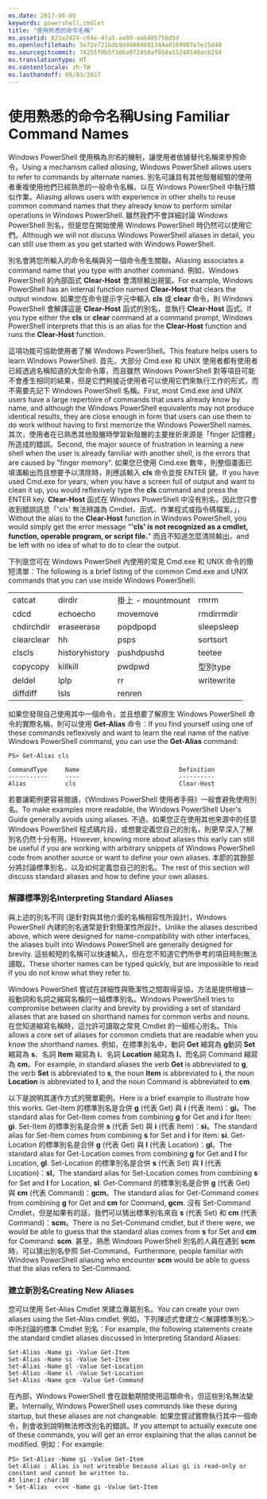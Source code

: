 ```yaml
---
ms.date: 2017-06-05
keywords: powershell,cmdlet
title: "使用熟悉的命令名稱"
ms.assetid: 021e2424-c64e-4fa5-aa98-aa6405758d5d
ms.openlocfilehash: 5e72e721bdb9d48684092344a0169907e7e25d40
ms.sourcegitcommit: 74255f0b5f386a072458af058a15240140acb294
ms.translationtype: HT
ms.contentlocale: zh-TW
ms.lasthandoff: 08/03/2017
---
```

# <a name="using-familiar-command-names"></a><span data-ttu-id="70617-103">使用熟悉的命令名稱</span><span class="sxs-lookup"><span data-stu-id="70617-103">Using Familiar Command Names</span></span>
<span data-ttu-id="70617-104">Windows PowerShell 使用稱為*別名*的機制，讓使用者依據替代名稱來參照命令。</span><span class="sxs-lookup"><span data-stu-id="70617-104">Using a mechanism called *aliasing*, Windows PowerShell allows users to refer to commands by alternate names.</span></span> <span data-ttu-id="70617-105">別名可讓具有其他殼層經驗的使用者重複使用他們已經熟悉的一般命令名稱，以在 Windows PowerShell 中執行類似作業。</span><span class="sxs-lookup"><span data-stu-id="70617-105">Aliasing allows users with experience in other shells to reuse common command names that they already know to perform similar operations in Windows PowerShell.</span></span> <span data-ttu-id="70617-106">雖然我們不會詳細討論 Windows PowerShell 別名，但是您在開始使用 Windows PowerShell 時仍然可以使用它們。</span><span class="sxs-lookup"><span data-stu-id="70617-106">Although we will not discuss Windows PowerShell aliases in detail, you can still use them as you get started with Windows PowerShell.</span></span>

<span data-ttu-id="70617-107">別名會將您所輸入的命令名稱與另一個命令產生關聯。</span><span class="sxs-lookup"><span data-stu-id="70617-107">Aliasing associates a command name that you type with another command.</span></span> <span data-ttu-id="70617-108">例如，Windows PowerShell 的內部函式 **Clear-Host** 會清除輸出視窗。</span><span class="sxs-lookup"><span data-stu-id="70617-108">For example, Windows PowerShell has an internal function named **Clear-Host** that clears the output window.</span></span> <span data-ttu-id="70617-109">如果您在命令提示字元中輸入 **cls** 或 **clear** 命令，則 Windows PowerShell 會解譯這是 **Clear-Host** 函式的別名，並執行 **Clear-Host** 函式。</span><span class="sxs-lookup"><span data-stu-id="70617-109">If you type either the **cls** or **clear** command at a command prompt, Windows PowerShell interprets that this is an alias for the **Clear-Host** function and runs the **Clear-Host** function.</span></span>

<span data-ttu-id="70617-110">這項功能可協助使用者了解 Windows PowerShell。</span><span class="sxs-lookup"><span data-stu-id="70617-110">This feature helps users to learn Windows PowerShell.</span></span> <span data-ttu-id="70617-111">首先，大部分 Cmd.exe 和 UNIX 使用者都有使用者已經透過名稱知道的大型命令庫，而且雖然 Windows PowerShell 對等項目可能不會產生相同的結果，但是它們夠接近使用者可以使用它們來執行工作的形式，而不需要先記下 Windows PowerShell 名稱。</span><span class="sxs-lookup"><span data-stu-id="70617-111">First, most Cmd.exe and UNIX users have a large repertoire of commands that users already know by name, and although the Windows PowerShell equivalents may not produce identical results, they are close enough in form that users can use them to do work without having to first memorize the Windows PowerShell names.</span></span> <span data-ttu-id="70617-112">其次，使用者在已熟悉其他殼層時學習新殼層的主要挫折來源是「finger 記憶體」所造成的錯誤。</span><span class="sxs-lookup"><span data-stu-id="70617-112">Second, the major source of frustration in learning a new shell when the user is already familiar with another shell, is the errors that are caused by "finger memory".</span></span> <span data-ttu-id="70617-113">如果您已使用 Cmd.exe 數年，則整個畫面已填滿輸出而且想要予以清除時，則應該輸入 **cls** 命令並按 ENTER 鍵。</span><span class="sxs-lookup"><span data-stu-id="70617-113">If you have used Cmd.exe for years, when you have a screen full of output and want to clean it up, you would reflexively type the **cls** command and press the ENTER key.</span></span> <span data-ttu-id="70617-114">**Clear-Host** 函式在 Windows PowerShell 中沒有別名，因此您只會收到錯誤訊息「'cls' 無法辨識為 Cmdlet、函式、作業程式或指令碼檔案。」，</span><span class="sxs-lookup"><span data-stu-id="70617-114">Without the alias to the **Clear-Host** function in Windows PowerShell, you would simply get the error message "**'cls' is not recognized as a cmdlet, function, operable program, or script file.**"</span></span> <span data-ttu-id="70617-115">而且不知道怎麼清除輸出。</span><span class="sxs-lookup"><span data-stu-id="70617-115">and be left with no idea of what to do to clear the output.</span></span>

<span data-ttu-id="70617-116">下列是您可在 Windows PowerShell 內使用的常見 Cmd.exe 和 UNIX 命令的簡短清單︰</span><span class="sxs-lookup"><span data-stu-id="70617-116">The following is a brief listing of the common Cmd.exe and UNIX commands that you can use inside Windows PowerShell:</span></span>

|||||
|-|-|-|-|
|<span data-ttu-id="70617-117">cat</span><span class="sxs-lookup"><span data-stu-id="70617-117">cat</span></span>|<span data-ttu-id="70617-118">dir</span><span class="sxs-lookup"><span data-stu-id="70617-118">dir</span></span>|<span data-ttu-id="70617-119">掛上 - mount</span><span class="sxs-lookup"><span data-stu-id="70617-119">mount</span></span>|<span data-ttu-id="70617-120">rm</span><span class="sxs-lookup"><span data-stu-id="70617-120">rm</span></span>|
|<span data-ttu-id="70617-121">cd</span><span class="sxs-lookup"><span data-stu-id="70617-121">cd</span></span>|<span data-ttu-id="70617-122">echo</span><span class="sxs-lookup"><span data-stu-id="70617-122">echo</span></span>|<span data-ttu-id="70617-123">move</span><span class="sxs-lookup"><span data-stu-id="70617-123">move</span></span>|<span data-ttu-id="70617-124">rmdir</span><span class="sxs-lookup"><span data-stu-id="70617-124">rmdir</span></span>|
|<span data-ttu-id="70617-125">chdir</span><span class="sxs-lookup"><span data-stu-id="70617-125">chdir</span></span>|<span data-ttu-id="70617-126">erase</span><span class="sxs-lookup"><span data-stu-id="70617-126">erase</span></span>|<span data-ttu-id="70617-127">popd</span><span class="sxs-lookup"><span data-stu-id="70617-127">popd</span></span>|<span data-ttu-id="70617-128">sleep</span><span class="sxs-lookup"><span data-stu-id="70617-128">sleep</span></span>|
|<span data-ttu-id="70617-129">clear</span><span class="sxs-lookup"><span data-stu-id="70617-129">clear</span></span>|<span data-ttu-id="70617-130">h</span><span class="sxs-lookup"><span data-stu-id="70617-130">h</span></span>|<span data-ttu-id="70617-131">ps</span><span class="sxs-lookup"><span data-stu-id="70617-131">ps</span></span>|<span data-ttu-id="70617-132">sort</span><span class="sxs-lookup"><span data-stu-id="70617-132">sort</span></span>|
|<span data-ttu-id="70617-133">cls</span><span class="sxs-lookup"><span data-stu-id="70617-133">cls</span></span>|<span data-ttu-id="70617-134">history</span><span class="sxs-lookup"><span data-stu-id="70617-134">history</span></span>|<span data-ttu-id="70617-135">pushd</span><span class="sxs-lookup"><span data-stu-id="70617-135">pushd</span></span>|<span data-ttu-id="70617-136">tee</span><span class="sxs-lookup"><span data-stu-id="70617-136">tee</span></span>|
|<span data-ttu-id="70617-137">copy</span><span class="sxs-lookup"><span data-stu-id="70617-137">copy</span></span>|<span data-ttu-id="70617-138">kill</span><span class="sxs-lookup"><span data-stu-id="70617-138">kill</span></span>|<span data-ttu-id="70617-139">pwd</span><span class="sxs-lookup"><span data-stu-id="70617-139">pwd</span></span>|<span data-ttu-id="70617-140">型別</span><span class="sxs-lookup"><span data-stu-id="70617-140">type</span></span>|
|<span data-ttu-id="70617-141">del</span><span class="sxs-lookup"><span data-stu-id="70617-141">del</span></span>|<span data-ttu-id="70617-142">lp</span><span class="sxs-lookup"><span data-stu-id="70617-142">lp</span></span>|<span data-ttu-id="70617-143">r</span><span class="sxs-lookup"><span data-stu-id="70617-143">r</span></span>|<span data-ttu-id="70617-144">write</span><span class="sxs-lookup"><span data-stu-id="70617-144">write</span></span>|
|<span data-ttu-id="70617-145">diff</span><span class="sxs-lookup"><span data-stu-id="70617-145">diff</span></span>|<span data-ttu-id="70617-146">ls</span><span class="sxs-lookup"><span data-stu-id="70617-146">ls</span></span>|<span data-ttu-id="70617-147">ren</span><span class="sxs-lookup"><span data-stu-id="70617-147">ren</span></span>||

<span data-ttu-id="70617-148">如果您發現自己使用其中一個命令，並且想要了解原生 Windows PowerShell 命令的實際名稱，則可以使用 **Get-Alias** 命令：</span><span class="sxs-lookup"><span data-stu-id="70617-148">If you find yourself using one of these commands reflexively and want to learn the real name of the native Windows PowerShell command, you can use the **Get-Alias** command:</span></span>

```
PS> Get-Alias cls

CommandType     Name                            Definition
-----------     ----                            ----------
Alias           cls                             Clear-Host
```

<span data-ttu-id="70617-149">若要讓範例更容易閱讀，《Windows PowerShell 使用者手冊》一般會避免使用別名。</span><span class="sxs-lookup"><span data-stu-id="70617-149">To make examples more readable, the Windows PowerShell User's Guide generally avoids using aliases.</span></span> <span data-ttu-id="70617-150">不過，如果您正在使用其他來源中的任意 Windows PowerShell 程式碼片段，或想要定義您自己的別名，則更早深入了解別名仍然十分有用。</span><span class="sxs-lookup"><span data-stu-id="70617-150">However, knowing more about aliases this early can still be useful if you are working with arbitrary snippets of Windows PowerShell code from another source or want to define your own aliases.</span></span> <span data-ttu-id="70617-151">本節的其餘部分將討論標準別名，以及如何定義您自己的別名。</span><span class="sxs-lookup"><span data-stu-id="70617-151">The rest of this section will discuss standard aliases and how to define your own aliases.</span></span>

### <a name="interpreting-standard-aliases"></a><span data-ttu-id="70617-152">解譯標準別名</span><span class="sxs-lookup"><span data-stu-id="70617-152">Interpreting Standard Aliases</span></span>
<span data-ttu-id="70617-153">與上述的別名不同 (是針對與其他介面的名稱相容性所設計)，Windows PowerShell 內建的別名通常是針對簡潔性所設計。</span><span class="sxs-lookup"><span data-stu-id="70617-153">Unlike the aliases described above, which were designed for name-compatibility with other interfaces, the aliases built into Windows PowerShell are generally designed for brevity.</span></span> <span data-ttu-id="70617-154">這些較短的名稱可以快速輸入，但在您不知道它們所參考的項目時則無法讀取。</span><span class="sxs-lookup"><span data-stu-id="70617-154">These shorter names can be typed quickly, but are impossible to read if you do not know what they refer to.</span></span>

<span data-ttu-id="70617-155">Windows PowerShell 嘗試在詳細性與簡潔性之間取得妥協，方法是提供根據一般動詞和名詞之縮寫名稱的一組標準別名。</span><span class="sxs-lookup"><span data-stu-id="70617-155">Windows PowerShell tries to compromise between clarity and brevity by providing a set of standard aliases that are based on shorthand names for common verbs and nouns.</span></span> <span data-ttu-id="70617-156">在您知道縮寫名稱時，這允許可讀取之常見 Cmdlet 的一組核心別名。</span><span class="sxs-lookup"><span data-stu-id="70617-156">This allows a core set of aliases for common cmdlets that are readable when you know the shorthand names.</span></span> <span data-ttu-id="70617-157">例如，在標準別名中，動詞 **Get** 縮寫為 **g**動詞 **Set** 縮寫為 **s**、名詞 **Item** 縮寫為 **i**、名詞 **Location** 縮寫為 **l**，而名詞 Command 縮寫為 **cm**。</span><span class="sxs-lookup"><span data-stu-id="70617-157">For example, in standard aliases the verb **Get** is abbreviated to **g**, the verb **Set** is abbreviated to **s**, the noun **Item** is abbreviated to **i**, the noun **Location** is abbreviated to **l**, and the noun Command is abbreviated to **cm**.</span></span>

<span data-ttu-id="70617-158">以下是說明其運作方式的簡單範例。</span><span class="sxs-lookup"><span data-stu-id="70617-158">Here is a brief example to illustrate how this works.</span></span> <span data-ttu-id="70617-159">Get-Item 的標準別名是合併 **g** (代表 Get) 與 **i** (代表 Item)：**gi**。</span><span class="sxs-lookup"><span data-stu-id="70617-159">The standard alias for Get-Item comes from combining **g** for Get and **i** for Item: **gi**.</span></span> <span data-ttu-id="70617-160">Set-Item 的標準別名是合併 **s** (代表 Set) 與 **i** (代表 Item)：**si**。</span><span class="sxs-lookup"><span data-stu-id="70617-160">The standard alias for Set-Item comes from combining **s** for Set and **i** for Item: **si**.</span></span> <span data-ttu-id="70617-161">Get-Location 的標準別名是合併 **g** (代表 Get) 與 **l** (代表 Location)：**gl**。</span><span class="sxs-lookup"><span data-stu-id="70617-161">The standard alias for Get-Location comes from combining **g** for Get and **l** for Location, **gl**.</span></span> <span data-ttu-id="70617-162">Set-Location 的標準別名是合併 **s** (代表 Set) 與 **l** (代表 Location)：**sl**。</span><span class="sxs-lookup"><span data-stu-id="70617-162">The standard alias for Set-Location comes from combining **s** for Set and **l** for Location, **sl**.</span></span> <span data-ttu-id="70617-163">Get-Command 的標準別名是合併 **g** (代表 Get) 與 **cm** (代表 Command)：**gcm**。</span><span class="sxs-lookup"><span data-stu-id="70617-163">The standard alias for Get-Command comes from combining **g** for Get and **cm** for Command, **gcm**.</span></span> <span data-ttu-id="70617-164">沒有 Set-Command Cmdlet，但是如果有的話，我們可以猜出標準別名來自 **s** (代表 Set) 和 **cm** (代表 Command)：**scm**。</span><span class="sxs-lookup"><span data-stu-id="70617-164">There is no Set-Command cmdlet, but if there were, we would be able to guess that the standard alias comes from **s** for Set and **cm** for Command: **scm**.</span></span> <span data-ttu-id="70617-165">甚至，熟悉 Windows PowerShell 別名的人員在遇到 **scm** 時，可以猜出別名參照 Set-Command。</span><span class="sxs-lookup"><span data-stu-id="70617-165">Furthermore, people familiar with Windows PowerShell aliasing who encounter **scm** would be able to guess that the alias refers to Set-Command.</span></span>

### <a name="creating-new-aliases"></a><span data-ttu-id="70617-166">建立新別名</span><span class="sxs-lookup"><span data-stu-id="70617-166">Creating New Aliases</span></span>
<span data-ttu-id="70617-167">您可以使用 Set-Alias Cmdlet 來建立專屬別名。</span><span class="sxs-lookup"><span data-stu-id="70617-167">You can create your own aliases using the Set-Alias cmdlet.</span></span> <span data-ttu-id="70617-168">例如，下列陳述式會建立＜解譯標準別名＞中所討論的標準 Cmdlet 別名︰</span><span class="sxs-lookup"><span data-stu-id="70617-168">For example, the following statements create the standard cmdlet aliases discussed in Interpreting Standard Aliases:</span></span>

```
Set-Alias -Name gi -Value Get-Item
Set-Alias -Name si -Value Set-Item
Set-Alias -Name gl -Value Get-Location
Set-Alias -Name sl -Value Set-Location
Set-Alias -Name gcm -Value Get-Command
```

<span data-ttu-id="70617-169">在內部，Windows PowerShell 會在啟動期間使用這類命令，但這些別名無法變更。</span><span class="sxs-lookup"><span data-stu-id="70617-169">Internally, Windows PowerShell uses commands like these during startup, but these aliases are not changeable.</span></span> <span data-ttu-id="70617-170">如果您嘗試實際執行其中一個命令，則會收到說明無法修改別名的錯誤。</span><span class="sxs-lookup"><span data-stu-id="70617-170">If you attempt to actually execute one of these commands, you will get an error explaining that the alias cannot be modified.</span></span> <span data-ttu-id="70617-171">例如：</span><span class="sxs-lookup"><span data-stu-id="70617-171">For example:</span></span>

```
PS> Set-Alias -Name gi -Value Get-Item
Set-Alias : Alias is not writeable because alias gi is read-only or constant and cannot be written to.
At line:1 char:10
+ Set-Alias  <<<< -Name gi -Value Get-Item
```

